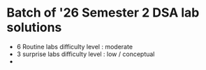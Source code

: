 # Batch of '26 Semester 2 DSA lab solutions 

- 6 Routine labs difficulty level : moderate 
- 3 surprise labs difficulty level : low / conceptual 
- 
